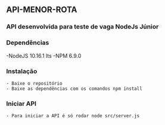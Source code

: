 ## API-MENOR-ROTA

### API desenvolvida para teste de vaga NodeJs Júnior

### Dependências

-NodeJS 10.16.1 lts
-NPM 6.9.0

### Instalação

    - Baixe o repositório
    - Baixe as dependências com os comandos npm install
    

### Iniciar API

    - Para iniciar a API é só rodar node src/server.js


